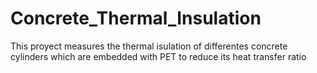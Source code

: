 # Concrete_Thermal_Insulation
This proyect measures the thermal isulation of differentes concrete cylinders which are embedded with PET to reduce its heat transfer ratio
